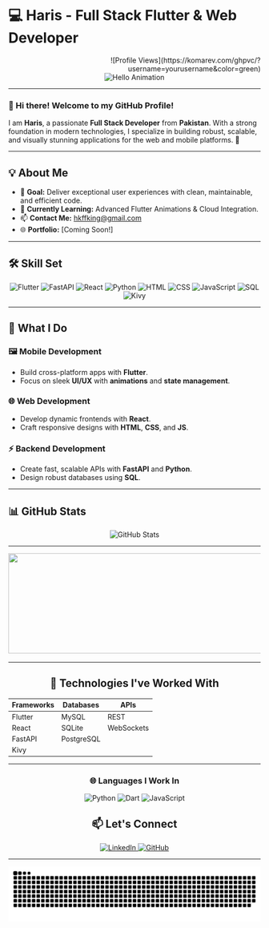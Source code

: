 
# 💻 **Haris - Full Stack Flutter & Web Developer**  
<div align="right">![Profile Views](https://komarev.com/ghpvc/?username=yourusername&color=green)</div>
<div align="center">
  <img src="https://user-images.githubusercontent.com/77613409/110207614-b2bde200-7e8b-11eb-9648-6e504c0cb9b3.gif" alt="Hello Animation" width="300"/>
</div>

---

### 👋 Hi there! Welcome to my GitHub Profile!  

I am **Haris**, a passionate **Full Stack Developer** from **Pakistan**. With a strong foundation in modern technologies, I specialize in building robust, scalable, and visually stunning applications for the web and mobile platforms. 🚀

---

## 💡 **About Me**
- 🎯 **Goal:** Deliver exceptional user experiences with clean, maintainable, and efficient code.
- 🌱 **Currently Learning:** Advanced Flutter Animations & Cloud Integration.
- 📫 **Contact Me:** [hkffking@gmail.com](mailto:hkffking@gmail.com)  
- 🌐 **Portfolio:** [Coming Soon!]

---

## 🛠️ **Skill Set**

<div align="center">
  <img src="https://img.shields.io/badge/Flutter-%2302569B.svg?style=for-the-badge&logo=Flutter&logoColor=white" alt="Flutter"/>  
  <img src="https://img.shields.io/badge/FastAPI-%23009877.svg?style=for-the-badge&logo=fastapi&logoColor=white" alt="FastAPI"/>  
  <img src="https://img.shields.io/badge/React-%2361DAFB.svg?style=for-the-badge&logo=react&logoColor=black" alt="React"/>  
  <img src="https://img.shields.io/badge/Python-%233776AB.svg?style=for-the-badge&logo=python&logoColor=white" alt="Python"/>  
  <img src="https://img.shields.io/badge/HTML-%23E34F26.svg?style=for-the-badge&logo=html5&logoColor=white" alt="HTML"/>  
  <img src="https://img.shields.io/badge/CSS-%231572B6.svg?style=for-the-badge&logo=css3&logoColor=white" alt="CSS"/>  
  <img src="https://img.shields.io/badge/JavaScript-%23F7DF1E.svg?style=for-the-badge&logo=javascript&logoColor=black" alt="JavaScript"/>  
  <img src="https://img.shields.io/badge/SQL-%234B4B4B.svg?style=for-the-badge&logo=sqlite&logoColor=white" alt="SQL"/>  
  <img src="https://img.shields.io/badge/Kivy-%23056787.svg?style=for-the-badge&logo=kivy&logoColor=white" alt="Kivy"/>  
</div>

---

## 🚀 **What I Do**

### 🖼️ **Mobile Development**
- Build cross-platform apps with **Flutter**.  
- Focus on sleek **UI/UX** with **animations** and **state management**.

### 🌐 **Web Development**
- Develop dynamic frontends with **React**.  
- Craft responsive designs with **HTML**, **CSS**, and **JS**.  

### ⚡ **Backend Development**
- Create fast, scalable APIs with **FastAPI** and **Python**.  
- Design robust databases using **SQL**.  

---

## 📊 **GitHub Stats**

<div align="center">
  <img src="https://github-readme-stats.vercel.app/api?username=haris-pk&show_icons=true&theme=radical" alt="GitHub Stats" width="450"/>
 

---


<div align="center">
  <img src="https://raw.githubusercontent.com/rodrigograca31/rodrigograca31/master/matrix.svg" width="800" height="200">
</div>

---

## 🌟 **Technologies I've Worked With**

| **Frameworks** | **Databases** | **APIs** |  
|----------------|---------------|----------|  
| Flutter        | MySQL         | REST     |  
| React          | SQLite        | WebSockets  |  
| FastAPI        | PostgreSQL    |          |  
| Kivy           |               |          |  

---

### 🌐 Languages I Work In
![Python](https://img.shields.io/badge/-Python-3776AB?style=for-the-badge&logo=python&logoColor=white)
![Dart](https://img.shields.io/badge/-Dart-0175C2?style=for-the-badge&logo=dart&logoColor=white)
![JavaScript](https://img.shields.io/badge/-JavaScript-F7DF1E?style=for-the-badge&logo=javascript&logoColor=black)

## 📫 **Let's Connect**

<div align="center">
  <a href="https://linkedin.com/in/haris-pk">
    <img src="https://img.shields.io/badge/LinkedIn-%230077B5.svg?style=for-the-badge&logo=linkedin&logoColor=white" alt="LinkedIn"/>
  </a>
  <a href="https://github.com/haris-315">
    <img src="https://img.shields.io/badge/GitHub-%2312100E.svg?style=for-the-badge&logo=github&logoColor=white" alt="GitHub"/>
  </a>
</div>

---

<div align="center">
  <img src="https://raw.githubusercontent.com/Platane/snk/output/github-contribution-grid-snake.svg" alt="GitHub Snake Animation"/>
</div>
